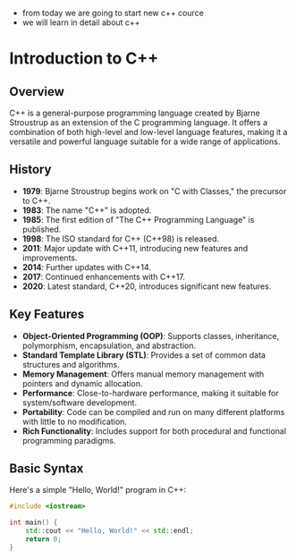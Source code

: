 - from today we are going to start new c++ cource 
- we will learn in detail about c++
# Introduction to C++

## Overview

C++ is a general-purpose programming language created by Bjarne Stroustrup as an extension of the C programming language. It offers a combination of both high-level and low-level language features, making it a versatile and powerful language suitable for a wide range of applications.

## History

- **1979**: Bjarne Stroustrup begins work on "C with Classes," the precursor to C++.
- **1983**: The name "C++" is adopted.
- **1985**: The first edition of "The C++ Programming Language" is published.
- **1998**: The ISO standard for C++ (C++98) is released.
- **2011**: Major update with C++11, introducing new features and improvements.
- **2014**: Further updates with C++14.
- **2017**: Continued enhancements with C++17.
- **2020**: Latest standard, C++20, introduces significant new features.

## Key Features

- **Object-Oriented Programming (OOP)**: Supports classes, inheritance, polymorphism, encapsulation, and abstraction.
- **Standard Template Library (STL)**: Provides a set of common data structures and algorithms.
- **Memory Management**: Offers manual memory management with pointers and dynamic allocation.
- **Performance**: Close-to-hardware performance, making it suitable for system/software development.
- **Portability**: Code can be compiled and run on many different platforms with little to no modification.
- **Rich Functionality**: Includes support for both procedural and functional programming paradigms.

## Basic Syntax

Here's a simple "Hello, World!" program in C++:

```cpp
#include <iostream>

int main() {
    std::cout << "Hello, World!" << std::endl;
    return 0;
}
